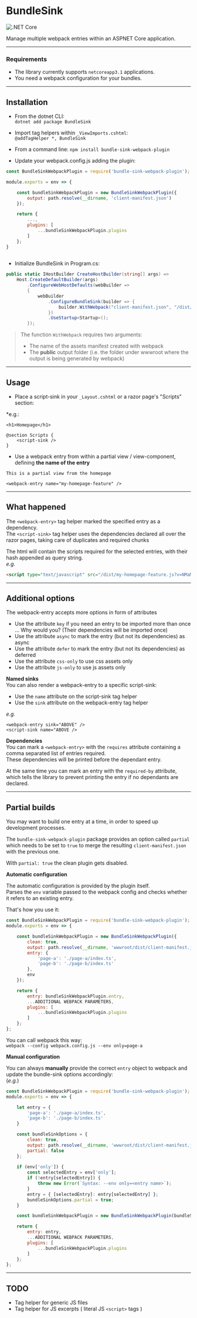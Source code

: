# BundleSink

![.NET Core](https://github.com/Wufe/bundle-sink/workflows/.NET%20Core/badge.svg)

Manage multiple webpack entries within an ASPNET Core application.

***

### Requirements

- The library currently supports `netcoreapp3.1` applications.
- You need a webpack configuration for your bundles.

***

## Installation

- From the dotnet CLI:  
`dotnet add package BundleSink`

- Import tag helpers within `_ViewImports.cshtml`:  
`@addTagHelper *, BundleSink`

- From a command line:
`npm install bundle-sink-webpack-plugin`

- Update your webpack.config.js adding the plugin:
```js
const BundleSinkWebpackPlugin = require('bundle-sink-webpack-plugin');

module.exports = env => {

    const bundleSinkWebpackPlugin = new BundleSinkWebpackPlugin({
        output: path.resolve(__dirname, 'client-manifest.json')
    });

    return {
        ...,
        plugins: [
            ...bundleSinkWebpackPlugin.plugins
        ]
    };
}
    
```

- Initialize BundleSink in Program.cs:

```csharp
public static IHostBuilder CreateHostBuilder(string[] args) =>
    Host.CreateDefaultBuilder(args)
        .ConfigureWebHostDefaults(webBuilder =>
        {
            webBuilder
                .ConfigureBundleSink(builder => {
                    builder.WithWebpack("client-manifest.json", "/dist/");
                })
                .UseStartup<Startup>();
        });
```

> The function `WithWebpack` requires two arguments:
> - The name of the assets manifest created with webpack
> - The **public** output folder (i.e. the folder under wwwroot where the output is being generated by webpack)

***

## Usage

- Place a script-sink in your `_Layout.cshtml` or a razor page's "Scripts" section:  

*e.g.:  

```razor
<h1>Homepage</h1>

@section Scripts {
    <script-sink />
}
```

- Use a webpack entry from within a partial view / view-component, defining **the name of the entry**

```razor
This is a partial view from the homepage

<webpack-entry name="my-homepage-feature" />
```

***

## What happened
The `<webpack-entry>` tag helper marked the specified entry as a dependency.  
The `<script-sink>` tag helper uses the dependencies declared all over the razor pages, taking care of duplicates and required chunks

The html will contain the scripts required for the selected entries, with their hash appended as query string.  
*e.g.*
```html
<script type="text/javascript" src="/dist/my-homepage-feature.js?v=NMaMA8xzap806fSOec7CFpI78hl033lAOIq_Lrr4kmY"></script>
```

***

## Additional options

The webpack-entry accepts more options in form of attributes
- Use the attribute `key` if you need an entry to be imported more than once ... Why would you?  (Their dependencies will be imported once)
- Use the attribute `async` to mark the entry (but not its dependencies) as async
- Use the attribute `defer` to mark the entry (but not its dependencies) as deferred
- Use the attribute `css-only` to use css assets only
- Use the attribute `js-only` to use js assets only

**Named sinks**  
You can also render a webpack-entry to a specific script-sink:
- Use the `name` attribute on the script-sink tag helper
- Use the `sink` attribute on the webpack-entry tag helper

*e.g.*
```razor
<webpack-entry sink="ABOVE" />
<script-sink name="ABOVE />
```

**Dependencies**  
You can mark a `<webpack-entry>` with the `requires` attribute containing a comma separated list of entries required.  
These dependencies will be printed before the dependant entry.  

At the same time you can mark an entry with the `required-by` attribute, which tells the library to prevent printing the entry if no dependants are declared.  

***

## Partial builds

You may want to build one entry at a time, in order to speed up development processes.

The `bundle-sink-webpack-plugin` package provides an option called `partial` which needs to be set to `true` to merge the resulting `client-manifest.json` with the previous one.  

With `partial: true` the clean plugin gets disabled.  

**Automatic configuration**

The automatic configuration is provided by the plugin itself.  
Parses the `env` variable passed to the webpack config and checks whether it refers to an existing entry.

That's how you use it:  
```js
const BundleSinkWebpackPlugin = require('bundle-sink-webpack-plugin');
module.exports = env => {

    const bundleSinkWebpackPlugin = new BundleSinkWebpackPlugin({
        clean: true,
        output: path.resolve(__dirname, 'wwwroot/dist/client-manifest.json'),
        entry: {
            'page-a': './page-a/index.ts',
            'page-b': './page-b/index.ts'
        },
        env
    });

    return {
        entry: bundleSinkWebpackPlugin.entry,
        ...ADDITIONAL WEBPACK PARAMETERS,
        plugins: [
            ...bundleSinkWebpackPlugin.plugins
        ]
    };
};
```

You can call webpack this way:  
`webpack --config webpack.config.js --env only=page-a`

**Manual configuration**

You can always **manually** provide the correct `entry` object to webpack and update the bundle-sink options accordingly:  
(*e.g.*)
```js
const BundleSinkWebpackPlugin = require('bundle-sink-webpack-plugin');
module.exports = env => {

    let entry = {
        'page-a': './page-a/index.ts',
        'page-b': './page-b/index.ts'
    }

    const bundleSinkOptions = {
        clean: true,
        output: path.resolve(__dirname, 'wwwroot/dist/client-manifest.json'),
        partial: false
    };
    
    if (env['only']) {
        const selectedEntry = env['only'];
        if (!entry[selectedEntry]) {
            throw new Error(`Syntax: --env only=<entry name>`);
        }
        entry = { [selectedEntry]: entry[selectedEntry] };
        bundleSinkOptions.partial = true;
    }

    const bundleSinkWebpackPlugin = new BundleSinkWebpackPlugin(bundleSinkOptions);

    return {
        entry: entry,
        ...ADDITIONAL WEBPACK PARAMETERS,
        plugins: [
            ...bundleSinkWebpackPlugin.plugins
        ]
    };
};
```

***

## TODO

- Tag helper for generic JS files
- Tag helper for JS excerpts ( literal JS `<script>` tags )